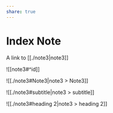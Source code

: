 ```yaml
---
share: true
---
```


# Index Note
A link to [[./note3|note3]]


![[note3#^id]]

![[./note3#Note3|note3 > Note3]]

![[./note3#subtitle|note3 > subtitle]]

![[./note3#heading 2|note3 > heading 2]]
